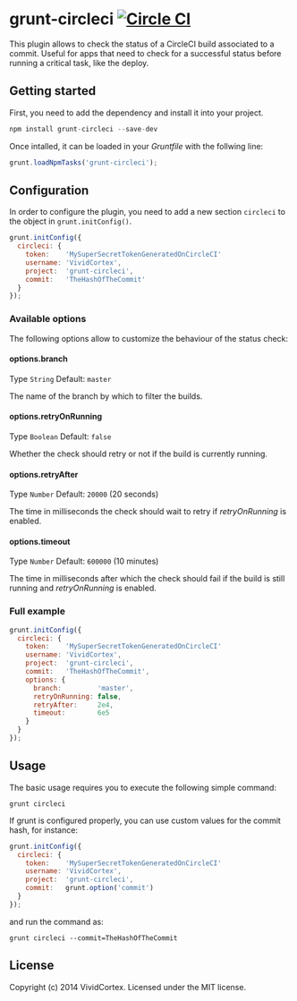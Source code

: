 # grunt-circleci [![Circle CI](https://circleci.com/gh/VividCortex/grunt-circleci.png?style=badge)](https://circleci.com/gh/VividCortex/grunt-circleci)


This plugin allows to check the status of a CircleCI build associated to a commit. Useful for apps that need to check for a successful status before running a critical task, like the deploy.


## Getting started

First, you need to add the dependency and install it into your project.

```js
npm install grunt-circleci --save-dev
```


Once intalled, it can be loaded in your _Gruntfile_ with the follwing line:
```js
grunt.loadNpmTasks('grunt-circleci');
```


## Configuration

In order to configure the plugin, you need to add a new section `circleci` to the object in `grunt.initConfig()`.


```js
grunt.initConfig({
  circleci: {
    token:    'MySuperSecretTokenGeneratedOnCircleCI'
    username: 'VividCortex',
    project:  'grunt-circleci',
    commit:   'TheHashOfTheCommit'
  }
});
```

### Available options


The following options allow to customize the behaviour of the status check:

#### options.branch

Type `String`
Default: `master`

The name of the branch by which to filter the builds.

#### options.retryOnRunning

Type `Boolean`
Default: `false`

Whether the check should retry or not if the build is currently running.

#### options.retryAfter

Type `Number`
Default: `20000` (20 seconds)

The time in milliseconds the check should wait to retry if _retryOnRunning_ is enabled.

#### options.timeout

Type `Number`
Default: `600000` (10 minutes)

The time in milliseconds after which the check should fail if the build is still running and _retryOnRunning_ is enabled.


### Full example

```js
grunt.initConfig({
  circleci: {
    token:    'MySuperSecretTokenGeneratedOnCircleCI'
    username: 'VividCortex',
    project:  'grunt-circleci',
    commit:   'TheHashOfTheCommit',
    options: {
      branch:         'master',
      retryOnRunning: false,
      retryAfter:     2e4,
      timeout:        6e5
    }
  }
});
```

## Usage

The basic usage requires you to execute the following simple command:

```
grunt circleci
```

If grunt is configured properly, you can use custom values for the commit hash, for instance:

```js
grunt.initConfig({
  circleci: {
    token:    'MySuperSecretTokenGeneratedOnCircleCI'
    username: 'VividCortex',
    project:  'grunt-circleci',
    commit:   grunt.option('commit')
  }
});
```

and run the command as:

```
grunt circleci --commit=TheHashOfTheCommit
```

## License
Copyright (c) 2014 VividCortex. Licensed under the MIT license.
